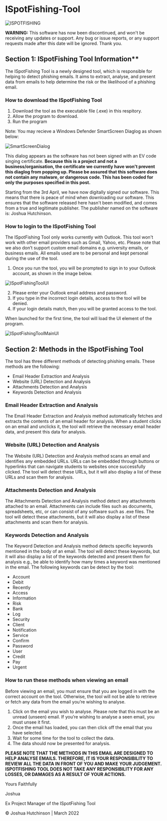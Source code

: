 # ISpotFishing-Tool

![ISPOTFISHING](https://i.gyazo.com/05b8684ef5af6c62b4b3de339bdaf436.jpg)

**WARNING:** This software has now been discontinued, and won't be receiving any updates or support. Any bug or issue reports, or any support requests made after this date will be ignored. Thank you.

## Section 1: ISpotFishing Tool Information**

The ISpotFishing Tool is a newly designed tool, which is responsible for helping to detect phishing emails. It aims to extract, analyse, and present data from emails to help determine the risk or the likelihood of a phishing email. 

### How to download the ISpotFishing Tool
1. Download the tool as the executable file (.exe) in this respitory. 
2. Allow the program to download.
3. Run the program

Note: You may recieve a Windows Defender SmartScreen Diaglog as shown below:

![SmartScreenDialog](https://i.gyazo.com/f159f686a89e7c21d275422e5dc1db9d.png)

This dialog appears as the software has not been signed with an EV code singing certificate. **Because this is a project and not a business/organisation, the certificate we currently have won't prevent this diaglog from popping up. Please be assured that this software does not contain any malware, or dangerous code. This has been coded for only the purposes specified in this post.**

Starting from the 3rd April, we have now digitally signed our software. This means that there is peace of mind when downloading our software. This ensures that the software released here hasn't been modified, and comes from a true and legitimate publisher. The publisher named on the software is: Joshua Hutchinson.

### How to login to the ISpotFishing Tool

The ISpotFishing Tool only works currently with Outlook. This tool won't work with other email providers such as Gmail, Yahoo, etc. Please note that we also don’t support custom email domains e.g. university emails, or business emails. All emails used are to be personal and kept personal during the use of the tool.

1. Once you run the tool, you will be prompted to sign in to your Outlook account, as shown in the image below.
 
![ISpotFishingToolUI](https://i.gyazo.com/62bf77e4a9cf488b6da42ac66e8c5734.png)

2. Please enter your Outlook email address and password.
3. If you type in the incorrect login details, access to the tool will be denied.
4. If your login details match, then you will be granted access to the tool.

When launched for the first time, the tool will load the UI element of the program. 

![ISpotFishingToolMainUI](https://i.gyazo.com/c7ad5e9ac2025a7eada8b6a5df99603f.png)


## Section 2: Methods in the ISpotFishing Tool

The tool has three different methods of detecting phishing emails. These methods are the following:
- Email Header Extraction and Analysis
- Website (URL) Detection and Analysis
- Attachments Detection and Analysis
- Keywords Detection and Analysis

### Email Header Extraction and Analysis

The Email Header Extraction and Analysis method automatically fetches and extracts the contents of an email header for analysis. When a student clicks on an email and unclicks it, the tool will retrieve the necessary email header data, and present this data for analysis. 

### Website (URL) Detection and Analysis

The Website (URL) Detection and Analysis method scans an email and identifies any embedded URLs. URLs can be embedded through buttons or hyperlinks that can navigate students to websites once successfully clicked. The tool will detect these URLs, but it will also display a list of these URLs and scan them for analysis.

### Attachments Detection and Analysis

The Attachments Detection and Analysis method detect any attachments attached to an email. Attachments can include files such as documents, spreadsheets, etc, or can consist of any software such as .exe files. The tool will detect these attachments, but it will also display a list of these attachments and scan them for analysis.

### Keywords Detection and Analysis

The Keyword Detection and Analysis method detects specific keywords mentioned in the body of an email. The tool will detect these keywords, but it will also display a list of the keywords detected and present them for analysis e.g., be able to identify how many times a keyword was mentioned in the email. The following keywords can be detect by the tool:
- Account 
- Debit 
- Recently 
- Access 
- Information  
- Risk 
- Bank 
- Log 
- Security 
- Client 
- Notification 
- Service 
- Confirm 
- Password  
- User 
- Credit 
- Pay 
- Urgent


### How to run these methods when viewing an email

Before viewing an email, you must ensure that you are logged in with the correct account on the tool. Otherwise, the tool will not be able to retrieve or fetch any data from the email you’re wishing to analyse. 

1. Click on the email you wish to analyse. Please note that this must be an unread (unseen) email. If you’re wishing to analyse a seen email, you must unsee it first.
2. Once the email has loaded, you can then click off the email that you have selected.
3. Wait for some time for the tool to collect the data.
4. The data should now be presented for analysis.

**PLEASE NOTE THAT THE METHODS IN THIS EMAIL ARE DESIGNED TO HELP ANALYSE EMAILS. THEREFORE, IT IS YOUR RESPONSIBILITY TO REVIEW ALL THE DATA IN FRONT OF YOU AND MAKE YOUR JUDGEMENT. ISPOTFISHING TOOL DOES NOT TAKE ANY RESPONSIBILITY FOR ANY LOSSES, OR DAMAGES AS A RESULT OF YOUR ACTIONS.**


Yours Faithfully

Joshua

Ex Project Manager of the ISpotFishing Tool

© Joshua Hutchinson |  March 2022
